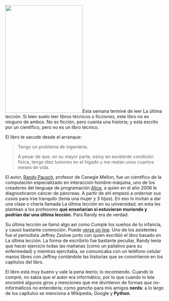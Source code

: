 <html><body><img class="alignright size-full wp-image-2474" title="La-ultima-leccion-cover" src="/wp-content/uploads/2010/07/La-ultima-leccion-cover.png" alt="" width="244" height="341">Esta semana terminé de leer La última lección. Si bien suelo leer libros técnicos o ficciones, este libro no es ninguno de ambos. No es ficción, pero cuenta una historia; y está escrito por un científico, pero no es un libro técnico.



El libro te sacude desde el arranque:

<blockquote>Tengo un problema de ingeniería.



A pesar de que, en su mayor parte, estoy en excelente condición física, tengo diez tumores en el hígado y me restan unos cuantos meses de vida.</blockquote>

El autor, <a href="http://es.wikipedia.org/wiki/Randy_Pausch" target="_blank">Randy Pausch</a>, profesor de Canegie Mellon, fue un científico de la computación especializado en interacción hombre-máquina, uno de los creadores del lenguaje de programación <a href="http://www.alice.org/" target="_blank">Alice</a>, a quien en el año 2006 le diagnosticaron cáncer de páncreas. A partir de ahí empezó a <em>ordernar sus cosas</em> para irse tranquilo (tenía una mujer y 3 hijos). En eso lo invitan a dar una clase o charla llamada La última lección en su universidad; en esta les plantean a los profesores <strong>qué enseñarían si estuvieran muriendo y podrían dar una última lección.</strong> Para Randy era de verdad.



Su última lección se llamó algo así como Cumple los sueños de tu infancia, y causó bastante conmoción. Puede <a href="http://www.cmu.edu/uls/journeys/randy-pausch/index.html" target="_blank">verse on line</a>. Uno de los asistentes fue el periodista Jeffrey Zaslow junto con quien escribió el libro basado en La última lección. La forma de escribirlo fue bastante peculiar, Randy tenía que hacer ejercicio todas las mañanas (como un paliativo para su enfermedad) y mientras ejercitaba, se comunicaba con un teléfono celular manos libres con Jeffrey contándole las historias que se convirtieron en los capítulos del libro.



El libro está muy bueno y vale la pena leerlo; lo recomiendo. Cuando lo compré, no sabía que el autor era informático, por lo que cuando lo leía encontré algunos giros y menciones que me divirtieron de formas que no-informáticos no entendería; como <em>gancho</em> para mis amigos <strong>nerds</strong>: a lo largo de los capítulos se menciona a Wikipedia, Google y <strong>Python</strong>.</body></html>